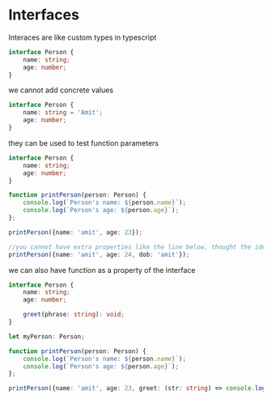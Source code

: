 # Interfaces

Interaces are like custom types in typescript

```typescript
interface Person {
    name: string;
    age: number;
}
```

we cannot add concrete values

```typescript
interface Person {
    name: string = 'Amit';
    age: number;
}
```

they can be used to test function parameters
```typescript
interface Person {
    name: string;
    age: number;
}

function printPerson(person: Person) {
    console.log(`Person's name: ${person.name}`);
    console.log(`Person's age: ${person.age}`);
};

printPerson({name: 'amit', age: 23});

//you cannot have extra properties like the line below, thought the ide does not show an error for the same.
printPerson({name: 'amit', age: 24, dob: 'amit'});
```

we can also have function as a property of the interface

```typescript
interface Person {
    name: string;
    age: number;

    greet(phrase: string): void;
}

let myPerson: Person;

function printPerson(person: Person) {
    console.log(`Person's name: ${person.name}`);
    console.log(`Person's age: ${person.age}`);
};

printPerson({name: 'amit', age: 23, greet: (str: string) => console.log(str)});
```
